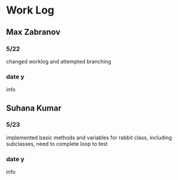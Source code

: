 # Work Log

## Max Zabranov

### 5/22

changed worklog and attempted branching

### date y

info


## Suhana Kumar

### 5/23

implemented basic methods and variables for rabbit class, including subclasses, need to complete loop to test

### date y

info
